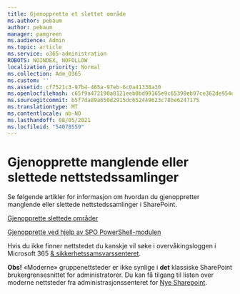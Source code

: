 ```yaml
---
title: Gjenopprette et slettet område
ms.author: pebaum
author: pebaum
manager: pamgreen
ms.audience: Admin
ms.topic: article
ms.service: o365-administration
ROBOTS: NOINDEX, NOFOLLOW
localization_priority: Normal
ms.collection: Adm_O365
ms.custom: ''
ms.assetid: cf7521c3-97b4-465a-97eb-6c0a41338a30
ms.openlocfilehash: c65f9a472190a8121eeb0bd99165e9c65398eb97ce362de954d491078e322f44
ms.sourcegitcommit: b5f7da89a650d2915dc652449623c78be6247175
ms.translationtype: MT
ms.contentlocale: nb-NO
ms.lasthandoff: 08/05/2021
ms.locfileid: "54078559"
---
```

# <a name="recover-missing-or-deleted-site-collections"></a>Gjenopprette manglende eller slettede nettstedssamlinger

Se følgende artikler for informasjon om hvordan du gjenoppretter manglende eller slettede nettstedssamlinger i SharePoint.

[Gjenopprette slettede områder](https://docs.microsoft.com/sharepoint/restore-deleted-site-collection)

[Gjenopprette ved hjelp av SPO PowerShell-modulen](https://support.office.com/article/Introduction-to-the-SharePoint-Online-Management-Shell-C16941C3-19B4-4710-8056-34C034493429)

Hvis du ikke finner nettstedet du kanskje vil søke i overvåkingsloggen i Microsoft 365 [ &amp; sikkerhetssamsvarssenteret](https://docs.microsoft.com/microsoft-365/compliance/search-the-audit-log-in-security-and-compliance).

**Obs!** «Moderne» gruppenettsteder er ikke synlige i **det** klassiske SharePoint brukergrensesnittet for administratorer. Du kan få tilgang til listen over moderne nettsteder fra administrasjonssenteret for [Nye Sharepoint](https://docs.microsoft.com/sharepoint/get-started-new-admin-center).



